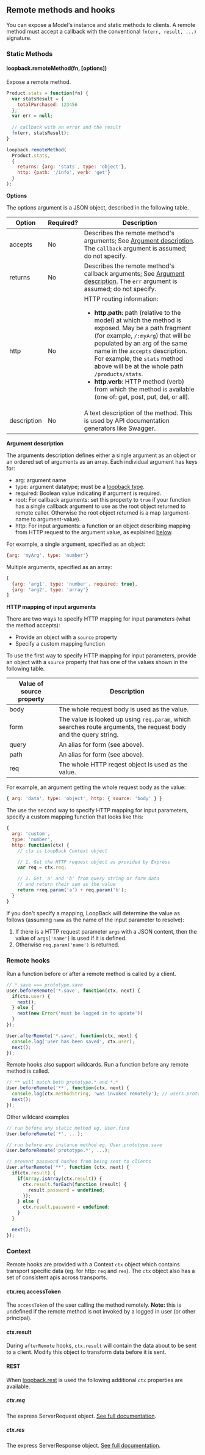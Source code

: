 ## Remote methods and hooks

You can expose a Model's instance and static methods to clients. A remote method must accept a callback with the conventional `fn(err, result, ...)` signature. 

### Static Methods

#### loopback.remoteMethod(fn, [options])

Expose a remote method.

```js
Product.stats = function(fn) {
  var statsResult = {
    totalPurchased: 123456
  };
  var err = null;
  
  // callback with an error and the result
  fn(err, statsResult);
}

loopback.remoteMethod(
  Product.stats,
  {
    returns: {arg: 'stats', type: 'object'},
    http: {path: '/info', verb: 'get'}
  }
);
```

**Options**

The options argument is a JSON object, described in the following table.

| Option  | Required? | Description |
| ----- | ----- |  ----- |
| accepts   | No | Describes the remote method's arguments; See <a href="#argdesc">Argument description</a>. The `callback` argument is assumed; do not specify. |
| returns    | No | Describes the remote method's callback arguments; See <a href="#argdesc">Argument description</a>. The `err` argument is assumed; do not specify. |
| http | No | HTTP routing information: <ul><li> **http.path**: path (relative to the model) at which the method is exposed. May be a path fragment (for example, `/:myArg`) that will be populated by an arg of the same name in the `accepts` description. For example, the `stats` method above will be at the whole path `/products/stats`.</li><li> **http.verb**: HTTP method  (verb) from which the method is available (one of: get, post, put, del, or all).</li></ul>
| description | No | A text description of the method. This is used by API documentation generators like Swagger.

<a name="argdesc"></a>
**Argument description**

The arguments description defines either a single argument as an object or an ordered set of arguments as an array.  Each individual argument has keys for:

 * arg: argument name
 * type: argument datatype; must be a [loopback type](http://wiki.strongloop.com/display/DOC/LoopBack+types).  
 * required: Boolean value indicating if argument is required.
 * root: For callback arguments: set this property to `true` if your function
   has a single callback argument to use as the root object
   returned to remote caller. Otherwise the root object returned is a map (argument-name to argument-value).
 * http: For input arguments: a function or an object describing mapping from HTTP request
   to the argument value, as explained <a href="#argdesc-http">below</a>.

For example, a single argument, specified as an object:

```js
{arg: 'myArg', type: 'number'}
```

Multiple arguments, specified as an array:

```js
[
  {arg: 'arg1', type: 'number', required: true},
  {arg: 'arg2', type: 'array'}
]
```

<a name="argdesc-http"></a>
**HTTP mapping of input arguments**

There are two ways to specify HTTP mapping for input parameters (what the method accepts):

 * Provide an object with a `source` property
 * Specify a custom mapping function

To use the first way to specify HTTP mapping for input parameters, provide an object with a `source` property 
that has one of the values shown in the following table.

| Value of source property | Description |
|---|---|
| body | The whole request body is used as the value. |
| form | The value is looked up using `req.param`, which searches route arguments, the request body and the query string.|
| query | An alias for form (see above). |
| path | An alias for form (see above). |
| req | The whole HTTP reqest object is used as the value. |

For example, an argument getting the whole request body as the value:

```js
{ arg: 'data', type: 'object', http: { source: 'body' } }
```

The use the second way to specify HTTP mapping for input parameters, specify a custom mapping function
that looks like this:

```js
{
  arg: 'custom',
  type: 'number',
  http: function(ctx) {
    // ctx is LoopBack Context object

    // 1. Get the HTTP request object as provided by Express
    var req = ctx.req;

    // 2. Get 'a' and 'b' from query string or form data
    // and return their sum as the value
    return +req.param('a') + req.param('b');
  }
}
```

If you don't specify a mapping, LoopBack will determine the value
as follows (assuming `name` as the name of the input parameter to resolve):

 1. If there is a HTTP request parameter `args` with a JSON content,
    then the value of `args['name']` is used if it is defined.
 2. Otherwise `req.param('name')` is returned.

### Remote hooks

Run a function before or after a remote method is called by a client.

```js
// *.save === prototype.save
User.beforeRemote('*.save', function(ctx, next) {
  if(ctx.user) {
    next();
  } else {
    next(new Error('must be logged in to update'))
  }
});

User.afterRemote('*.save', function(ctx, next) {
  console.log('user has been saved', ctx.user);
  next();
});
```
    
Remote hooks also support wildcards. Run a function before any remote method is called.

```js
// ** will match both prototype.* and *.*
User.beforeRemote('**', function(ctx, next) {
  console.log(ctx.methodString, 'was invoked remotely'); // users.prototype.save was invoked remotely
  next();
});
```
    
Other wildcard examples

```js
// run before any static method eg. User.find
User.beforeRemote('*', ...);

// run before any instance method eg. User.prototype.save
User.beforeRemote('prototype.*', ...);

// prevent password hashes from being sent to clients
User.afterRemote('**', function (ctx, next) {
  if(ctx.result) {
    if(Array.isArray(ctx.result)) {
      ctx.result.forEach(function (result) {
        result.password = undefined;
      });
    } else {
      ctx.result.password = undefined;
    }
  }

  next();
});
```
    
### Context

Remote hooks are provided with a Context `ctx` object which contains transport specific data (eg. for http: `req` and `res`). The `ctx` object also has a set of consistent apis across transports.

#### ctx.req.accessToken

The `accessToken` of the user calling the method remotely. **Note:** this is undefined if the remote method is not invoked by a logged in user (or other principal).

#### ctx.result

During `afterRemote` hooks, `ctx.result` will contain the data about to be sent to a client. Modify this object to transform data before it is sent. 

#### REST

When [loopback.rest](#loopbackrest) is used the following additional `ctx` properties are available.

##### ctx.req

The express ServerRequest object. [See full documentation](http://expressjs.com/api.html#req).

##### ctx.res

The express ServerResponse object. [See full documentation](http://expressjs.com/api.html#res).
